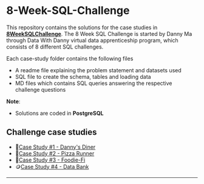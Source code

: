 # 8-Week-SQL-Challenge

This repository contains the solutions for the case studies in **[8WeekSQLChallenge](https://8weeksqlchallenge.com)**.
The 8 Week SQL Challenge is started by Danny Ma through Data With Danny virtual data apprenticeship program, which consists of 8 different SQL challenges.

Each case-study folder contains the following files
- A readme file explaining the problem statement and datasets used
- SQL file to create the schema, tables and loading data
- MD files which contains SQL queries answering the respective challenge questions

**Note**: 
- Solutions are coded in **PostgreSQL**

## Challenge case studies
* 🍜[Case Study #1 - Danny's Diner](https://github.com/alfiramdhan/8Weeks_SQL_Challenge/tree/main/Case%20Study%201%20-%20Danny's%20Dinner)
* 🍕[Case Study #2 - Pizza Runner](https://github.com/alfiramdhan/8Weeks_SQL_Challenge/tree/main/Case%20Study%202%20-%20Pizza%20Runner)
* 🥑[Case Study #3 - Foodie-Fi](https://github.com/alfiramdhan/8Weeks_SQL_Challenge/tree/main/Case%20Study%203%20-%20Foodie-Fi)
* 🪙[Case Study #4 - Data Bank](https://github.com/alfiramdhan/8Weeks_SQL_Challenge/tree/main/Case%20Study%204%20-%20Data%20Bank)

***
